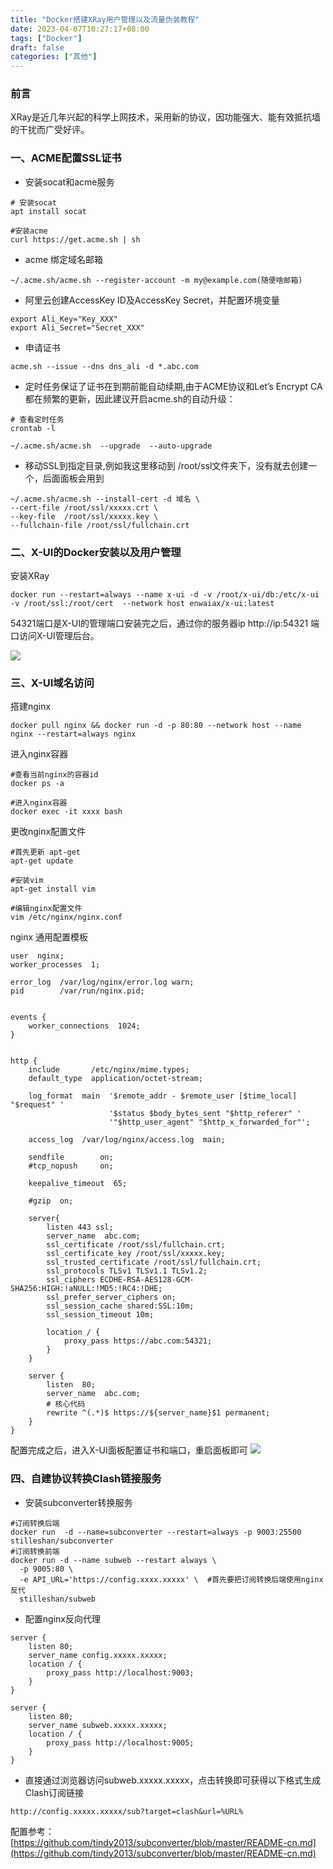 ```yaml
---
title: "Docker搭建XRay用户管理以及流量伪装教程"
date: 2023-04-07T10:27:17+08:00
tags: ["Docker"]
draft: false
categories: ["其他"]
---
```

### 前言
XRay是近几年兴起的科学上网技术，采用新的协议，因功能强大、能有效抵抗墙的干扰而广受好评。

### 一、ACME配置SSL证书
* 安装socat和acme服务
```
# 安装socat
apt install socat

#安装acme
curl https://get.acme.sh | sh
```

* acme 绑定域名邮箱
```
~/.acme.sh/acme.sh --register-account -m my@example.com(随便啥邮箱)
```

* 阿里云创建AccessKey ID及AccessKey Secret，并配置环境变量
```
export Ali_Key="Key_XXX"
export Ali_Secret="Secret_XXX"
```
* 申请证书
```
acme.sh --issue --dns dns_ali -d *.abc.com
```

* 定时任务保证了证书在到期前能自动续期,由于ACME协议和Let’s Encrypt CA都在频繁的更新，因此建议开启acme.sh的自动升级：
```
# 查看定时任务
crontab -l
```
```
~/.acme.sh/acme.sh  --upgrade  --auto-upgrade
```

* 移动SSL到指定目录,例如我这里移动到 /root/ssl文件夹下，没有就去创建一个，后面面板会用到
```
~/.acme.sh/acme.sh --install-cert -d 域名 \
--cert-file /root/ssl/xxxxx.crt \
--key-file  /root/ssl/xxxxx.key \
--fullchain-file /root/ssl/fullchain.crt
```

### 二、X-UI的Docker安装以及用户管理

安装XRay
```
docker run --restart=always --name x-ui -d -v /root/x-ui/db:/etc/x-ui -v /root/ssl:/root/cert  --network host enwaiax/x-ui:latest
```

54321端口是X-UI的管理端口安装完之后，通过你的服务器ip http://ip:54321 端口访问X-UI管理后台。

![](/images/xray.webp)

### 三、X-UI域名访问
搭建nginx
```
docker pull nginx && docker run -d -p 80:80 --network host --name nginx --restart=always nginx
```

进入nginx容器
```
#查看当前nginx的容器id
docker ps -a

#进入nginx容器
docker exec -it xxxx bash
```

更改nginx配置文件
```
#首先更新 apt-get
apt-get update

#安装vim
apt-get install vim

#编辑nginx配置文件
vim /etc/nginx/nginx.conf
```

nginx 通用配置模板
```
user  nginx;
worker_processes  1;

error_log  /var/log/nginx/error.log warn;
pid        /var/run/nginx.pid;


events {
    worker_connections  1024;
}


http {
    include       /etc/nginx/mime.types;
    default_type  application/octet-stream;

    log_format  main  '$remote_addr - $remote_user [$time_local] "$request" '
                      '$status $body_bytes_sent "$http_referer" '
                      '"$http_user_agent" "$http_x_forwarded_for"';

    access_log  /var/log/nginx/access.log  main;

    sendfile        on;
    #tcp_nopush     on;

    keepalive_timeout  65;

    #gzip  on;

    server{
        listen 443 ssl;
        server_name  abc.com;
        ssl_certificate /root/ssl/fullchain.crt;
        ssl_certificate_key /root/ssl/xxxxx.key;
        ssl_trusted_certificate /root/ssl/fullchain.crt;
        ssl_protocols TLSv1 TLSv1.1 TLSv1.2;
        ssl_ciphers ECDHE-RSA-AES128-GCM-SHA256:HIGH:!aNULL:!MD5:!RC4:!DHE;
        ssl_prefer_server_ciphers on;
        ssl_session_cache shared:SSL:10m;
        ssl_session_timeout 10m;
        
        location / {
            proxy_pass https://abc.com:54321;
        }
    }
    
    server {
        listen	80;
        server_name  abc.com;
        # 核心代码
        rewrite ^(.*)$ https://${server_name}$1 permanent;
    }
}

```
配置完成之后，进入X-UI面板配置证书和端口，重启面板即可
![](/images/xray_1.jpg)


### 四、自建协议转换Clash链接服务

* 安装subconverter转换服务
```
#订阅转换后端
docker run  -d --name=subconverter --restart=always -p 9003:25500 stilleshan/subconverter
#订阅转换前端
docker run -d --name subweb --restart always \
  -p 9005:80 \
  -e API_URL='https://config.xxxx.xxxxx' \  #首先要把订阅转换后端使用nginx反代
  stilleshan/subweb
```

* 配置nginx反向代理

```
server {
    listen 80;
    server_name config.xxxxx.xxxxx;
    location / {
        proxy_pass http://localhost:9003;
    }
}

server {
    listen 80;
    server_name subweb.xxxxx.xxxxx;
    location / {
        proxy_pass http://localhost:9005;
    }
}
```

* 直接通过浏览器访问subweb.xxxxx.xxxxx，点击转换即可获得以下格式生成Clash订阅链接

```
http://config.xxxxx.xxxxx/sub?target=clash&url=%URL%
```
配置参考：[https://github.com/tindy2013/subconverter/blob/master/README-cn.md](https://github.com/tindy2013/subconverter/blob/master/README-cn.md)
